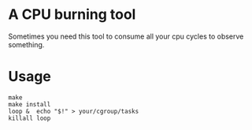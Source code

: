 # A CPU burning tool

Sometimes you need this tool to consume all your cpu cycles to observe something.

# Usage

```
make
make install
loop &  echo "$!" > your/cgroup/tasks
killall loop
```


